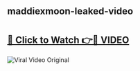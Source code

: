 ## maddiexmoon-leaked-video 

# <h2><a href="http://freeplayer.one?title=maddiexmoon-leaked-video&ref=21J">🔗 Click to Watch 👉🔴 VIDEO</a></h2>

<a href="http://freeplayer.one?title=maddiexmoon-leaked-video&ref=21J" rel="nofollow" data-target="animated-image.originalLink"><img src="https://i.ibb.co.com/xMMVF88/686577567.gif" alt="Viral Video Original" style="max-width: 100%; display: inline-block;" data-target="animated-image.originalImage"></a>

